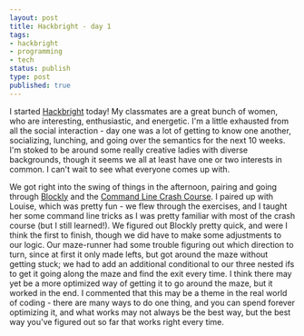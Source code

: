 ```yaml
---
layout: post
title: Hackbright - day 1
tags:
- hackbright
- programming
- tech
status: publish
type: post
published: true
---
```

I started <a href="http://www.hackbrightacademy.com" title="hackbright" target="_blank">Hackbright</a> today! My classmates are a great bunch of women, who are interesting, enthusiastic, and energetic. I'm a little exhausted from all the social interaction - day one was a lot of getting to know one another, socializing, lunching, and going over the semantics for the next 10 weeks. I'm stoked to be around some really creative ladies with diverse backgrounds, though it seems we all at least have one or two interests in common. I can't wait to see what everyone comes up with.

We got right into the swing of things in the afternoon, pairing and going through <a href="http://blockly-demo.appspot.com/blockly/demos/maze/index.html" title="blockly" target="_blank">Blockly</a> and the <a href="http://cli.learncodethehardway.org/" title="cli the hard way" target="_blank">Command Line Crash Course</a>. I paired up with Louise, which was pretty fun - we flew through the exercises, and I taught her some command line tricks as I was pretty familiar with most of the crash course (but I still learned!). We figured out Blockly pretty quick, and were I think the first to finish, though we did have to make some adjustments to our logic. Our maze-runner had some trouble figuring out which direction to turn, since at first it only made lefts, but got around the maze without getting stuck; we had to add an additional conditional to our three nested ifs to get it going along the maze and find the exit every time. I think there may yet be a more optimized way of getting it to go around the maze, but it worked in the end. I commented that this may be a theme in the real world of coding - there are many ways to do one thing, and you can spend forever optimizing it, and what works may not always be the best way, but the best way you've figured out so far that works right every time.
